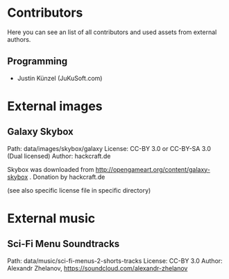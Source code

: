 ﻿# Contributors

Here you can see an list of all contributors and used assets from external authors.

## Programming
 - Justin Künzel (JuKuSoft.com)


# External images

## Galaxy Skybox

Path: data/images/skybox/galaxy
License: CC-BY 3.0 or CC-BY-SA 3.0 (Dual licensed)
Author: hackcraft.de

Skybox was downloaded from http://opengameart.org/content/galaxy-skybox .
Donation by hackcraft.de

(see also specific license file in specific directory)

# External music

## Sci-Fi Menu Soundtracks

Path: data/music/sci-fi-menus-2-shorts-tracks
License: CC-BY 3.0
Author: Alexandr Zhelanov, https://soundcloud.com/alexandr-zhelanov